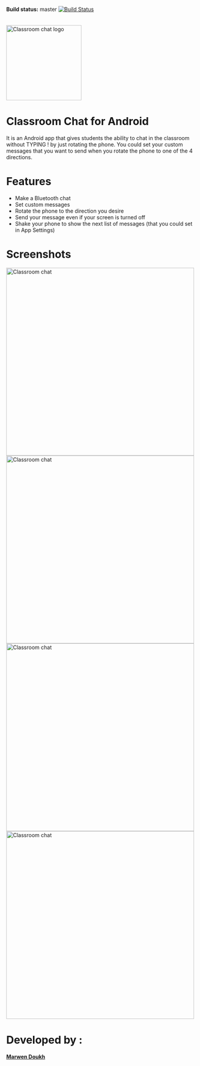 **Build status:** master [![Build Status](https://travis-ci.org/marwendoukh/ClassroomChat-Android.svg?branch=master)](https://travis-ci.org/marwendoukh/ClassroomChat-Android)
<br/><br/><br/>
<img alt='Classroom chat logo' src='https://raw.githubusercontent.com/marwendoukh/ClassroomChat-Android/master/app/src/main/res/drawable/classroomchat_logo.png' height="200px"/></a>
# Classroom Chat for Android  <br/>

It is an Android app that gives students the ability to chat in the classroom without TYPING ! by just rotating the phone. You could set your custom messages that you want to send when you rotate the phone to one of the 4 directions.

# Features
* Make a Bluetooth chat
* Set custom messages
* Rotate the phone to the direction you desire
* Send your message even if your screen is turned off
* Shake your phone to show the next list of messages (that you could set in App Settings)

# Screenshots


<img alt='Classroom chat' src='https://marwendoukh.files.wordpress.com/2017/09/classromm-chat-screenshot1.jpg' height="500px"/> <img alt='Classroom chat' src='https://marwendoukh.files.wordpress.com/2017/09/classromm-chat-screenshot2.jpg' height="500px"/> <img alt='Classroom chat' src='https://marwendoukh.files.wordpress.com/2017/09/classromm-chat-screenshot3.jpg' height="500px"/> <img alt='Classroom chat' src='https://marwendoukh.files.wordpress.com/2017/09/classromm-chat-screenshot4.jpg' height="500px"/>


# Developed by :
**[Marwen Doukh](https://marwendoukh.wordpress.com)** 





